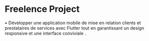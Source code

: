# Freelence Project
• Développer une application mobile de mise en relation clients et prestataires de services avec Flutter tout
en garantissant un design responsive et une interface conviviale .

